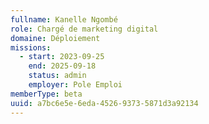 ```yaml
---
fullname: Kanelle Ngombé
role: Chargé de marketing digital
domaine: Déploiement
missions:
  - start: 2023-09-25
    end: 2025-09-18
    status: admin
    employer: Pole Emploi
memberType: beta
uuid: a7bc6e5e-6eda-4526-9373-5871d3a92134
---
```

